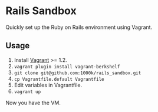 Rails Sandbox
==============
Quickly set up the Ruby on Rails environment using Vagrant.


Usage
-----
1. Install [Vagrant](http://downloads.vagrantup.com/) >= 1.2.
1. `vagrant plugin install vagrant-berkshelf`
1. `git clone git@github.com:1000k/rails_sandbox.git`
1. `cp Vagrantfile.default Vagrantfile`
1. Edit variables in Vagrantfile.
1. `vagrant up`

Now you have the VM.
